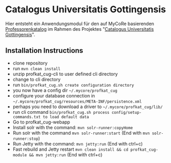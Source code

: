 # Catalogus Universitatis Gottingensis

Hier entsteht ein Anwendungsmodul für den auf MyCoRe basierenden [Professorenkatalog](https://github.com/MyCoRe-Org/professorenkatalog) im Rahmen des Projektes "[Catalogus Universitatis Gottingensis](https://www.uni-goettingen.de/de/projekt%3a+catalogus/676623.html)".

## Installation Instructions

* clone repository
* run `mvn clean install`
* unzip profkat_cug-cli to user defined cli directory
* change to cli directory
* run `bin/profkat_cug.sh create configuration directory`
* you now have a config dir `~/.mycore/profkat_cug`
* configure your database connection in `~/.mycore/profkat_cug/resources/META-INF/persistence.xml`
* perhaps you need to download a driver to `~/.mycore/profkat_cug/lib/`
* run cli command `bin/profkat_cug.sh process config/setup-commands.txt to load default data`
* Go to profkat_cug-webapp
* Install solr with the command: `mvn solr-runner:copyHome`
* Run solr with the command `mvn solr-runner:start` (End with `mvn solr-runner:stop`)
* Run Jetty with the command: `mvn jetty:run` (End with ctrl+c)
* Fast rebuild and Jetty restart `mvn clean install && cd profkat_cug-module && mvn jetty:run` (End with ctrl+c)